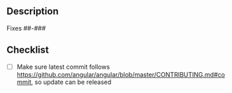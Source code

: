 ## Description

<!-- Please include a summary of the change and which issue is fixed. Please also include relevant motivation and context. List any dependencies that are required for this change. -->

Fixes ##-### <!-- Please, list all Rally ID related to the PR -->

## Checklist

<!-- Please delete options that are not relevant. Mark relevant option with [x] -->

- [ ] Make sure latest commit follows https://github.com/angular/angular/blob/master/CONTRIBUTING.md#commit, so update can be released
